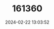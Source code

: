 ---
title: "161360"
category: "Squalus chloroculus"
draft: false
date: 2024-02-22 13:03:52
languages:
  English: ["Greeneye Spurdog"]
---